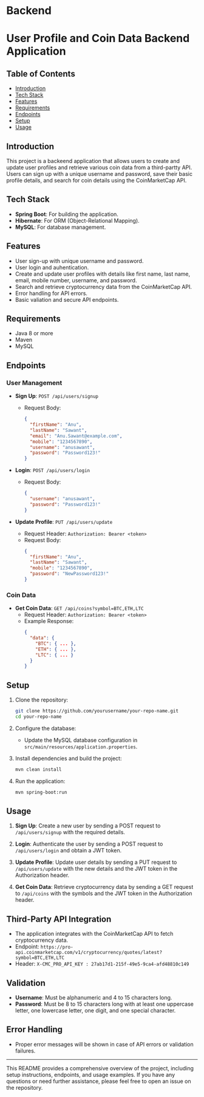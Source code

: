 # Backend

# User Profile and Coin Data Backend Application

## Table of Contents
- [Introduction](#introduction)
- [Tech Stack](#tech-stack)
- [Features](#features)
- [Requirements](#requirements)
- [Endpoints](#endpoints)
- [Setup](#setup)
- [Usage](#usage)

## Introduction
This project is a backeend application that allows users to create and update user profiles and retrieve various coin data from a third-partty API. Users can sign up with a unique username and password, save their basic profile details, and search for coin details using the CoinMarketCap API.

## Tech Stack
- **Spring Boot**: For building the application.
- **Hibernate**: For ORM (Object-Relational Mapping).
- **MySQL**: For database management.

## Features
- User sign-up with unique username and password.
- User login and auhentication.
- Create and update user profiles with details like first name, last name, email, mobile number, username, and password.
- Search and retrieve cryptocurrency data from the CoinMarketCap API.
- Error handling for API errors.
- Basic valiation and secure API endpoints.

## Requirements
- Java 8 or more
- Maven
- MySQL

## Endpoints

### User Management
- **Sign Up**: `POST /api/users/signup`
  - Request Body: 
    ```json
    {
      "firstName": "Anu",
      "lastName": "Sawant",
      "email": "Anu.Sawant@example.com",
      "mobile": "1234567890",
      "username": "anusawant",
      "password": "Password123!"
    }
    ```

- **Login**: `POST /api/users/login`
  - Request Body:
    ```json
    {
      "username": "anusawant",
      "password": "Password123!"
    }
    ```

- **Update Profile**: `PUT /api/users/update`
  - Request Header: `Authorization: Bearer <token>`
  - Request Body:
    ```json
    {
      "firstName": "Anu",
      "lastName": "Sawant",
      "mobile": "1234567890",
      "password": "NewPassword123!"
    }
    ```

### Coin Data
- **Get Coin Data**: `GET /api/coins?symbol=BTC,ETH,LTC`
  - Request Header: `Authorization: Bearer <token>`
  - Example Response:
    ```json
    {
      "data": {
        "BTC": { ... },
        "ETH": { ... },
        "LTC": { ... }
      }
    }
    ```

## Setup
1. Clone the repository:
    ```bash
    git clone https://github.com/yourusername/your-repo-name.git
    cd your-repo-name
    ```

2. Configure the database:
    - Update the MySQL database configuration in `src/main/resources/application.properties`.

3. Install dependencies and build the project:
    ```bash
    mvn clean install
    ```

4. Run the application:
    ```bash
    mvn spring-boot:run
    ```

## Usage
1. **Sign Up**: Create a new user by sending a POST request to `/api/users/signup` with the required details.

2. **Login**: Authenticate the user by sending a POST request to `/api/users/login` and obtain a JWT token.

3. **Update Profile**: Update user details by sending a PUT request to `/api/users/update` with the new details and the JWT token in the Authorization header.

4. **Get Coin Data**: Retrieve cryptocurrency data by sending a GET request to `/api/coins` with the symbols and the JWT token in the Authorization header.

## Third-Party API Integration
- The application integrates with the CoinMarketCap API to fetch cryptocurrency data.
- Endpoint: `https://pro-api.coinmarketcap.com/v1/cryptocurrency/quotes/latest?symbol=BTC,ETH,LTC`
- Header: `X-CMC_PRO_API_KEY : 27ab17d1-215f-49e5-9ca4-afd48810c149`

## Validation
- **Username**: Must be alphanumeric and 4 to 15 characters long.
- **Password**: Must be 8 to 15 characters long with at least one uppercase letter, one lowercase letter, one digit, and one special character.

## Error Handling
- Proper error messages will be shown in case of API errors or validation failures.

---

This README provides a comprehensive overview of the project, including setup instructions, endpoints, and usage examples. If you have any questions or need further assistance, please feel free to open an issue on the repository.
